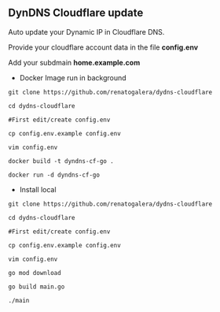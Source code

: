 ## DynDNS Cloudflare update

Auto update your Dynamic IP in Cloudflare DNS.

Provide your cloudflare account data in the file **config.env**

Add your subdmain **home.example.com**

- Docker Image run in background

```
git clone https://github.com/renatogalera/dydns-cloudflare 

cd dydns-cloudflare

#First edit/create config.env 

cp config.env.example config.env

vim config.env

docker build -t dyndns-cf-go .

docker run -d dyndns-cf-go
```

- Install local

```
git clone https://github.com/renatogalera/dydns-cloudflare

cd dydns-cloudflare

#First edit/create config.env

cp config.env.example config.env

vim config.env

go mod download

go build main.go

./main
```


